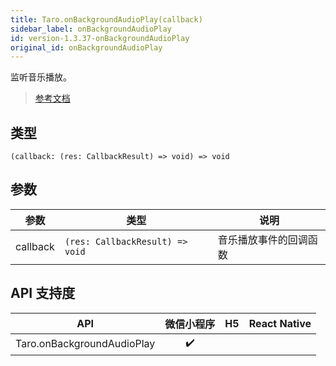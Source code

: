 ```yaml
---
title: Taro.onBackgroundAudioPlay(callback)
sidebar_label: onBackgroundAudioPlay
id: version-1.3.37-onBackgroundAudioPlay
original_id: onBackgroundAudioPlay
---
```


监听音乐播放。

> [参考文档](https://developers.weixin.qq.com/miniprogram/dev/api/media/background-audio/wx.onBackgroundAudioPlay.html)

## 类型

```tsx
(callback: (res: CallbackResult) => void) => void
```

## 参数

| 参数 | 类型 | 说明 |
| --- | --- | --- |
| callback | `(res: CallbackResult) => void` | 音乐播放事件的回调函数 |

## API 支持度

| API | 微信小程序 | H5 | React Native |
| :---: | :---: | :---: | :---: |
| Taro.onBackgroundAudioPlay | ✔️ |  |  |
